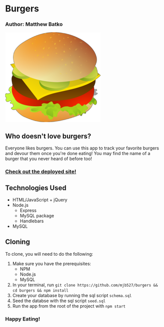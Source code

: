 # Burgers

### Author: Matthew Batko

![Eat-Da-Burger](https://raw.githubusercontent.com/mjb527/burgers/master/public/assets/img/burger.png "Eat-Da-Burger")

## Who doesn't love burgers?

Everyone likes burgers. You can use this app to track your favorite burgers and devour them once you're done eating! You may find the name of a burger that you never heard of before too!

### [Check out the deployed site!](https://eat-da-burger-mattb.herokuapp.com/)

## Technologies Used

* HTML/JavaScript + jQuery
* Node.js
    * Express
    * MySQL package
    * Handlebars
* MySQL

## Cloning
To clone, you will need to do the following:
1. Make sure you have the prerequisites:
    * NPM
    * Node.js
    * MySQL
2. In your terminal, run `git clone https://github.com/mjb527/burgers && cd burgers && npm install`
3. Create your database by running the sql script `schema.sql`
4. Seed the databse with the sql script `seed.sql`
5. Run the app from the root of the project with `npm start`

### Happy Eating!
